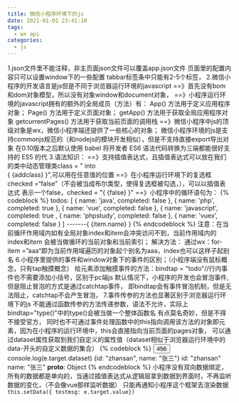 ```yaml
---
title: 微信小程序环境下的js
date: 2021-01-01 23:41:10
tags:
  - wx api
categories:
  - js
---
```



1.json文件里不能注释，非主页面json文件可以覆盖app.json文件
                     页面里的配置内容只可以设置window下的一些配置
	    tabbar标签条中只能有2-5个标签，
2.微信小程序的开发语言是js但是不同于浏览器运行环境的javascript
	==》首先没有bom和dom对象模型，所以没有对象window和document对象，
	==》小程序运行环境的javascript拥有的额外的全局成员（方法）有：
	        App()    方法用于定义应用程序对象；
	        Page()   方法用于定义页面对象；
	        getApp()   方法用于获取全局应用程序对象
	        getcurrentPages()   方法用于获取当前页面的调用栈
	==》微信小程序中js的顶级对象是wx，微信小程序端还提供了一些核心的对象；
	        微信小程序环境的js是支持commonjs规范的（和nodejs的模块开发相似），但是不支持直接export导出对象
	        在0.10版本之后默认使用 babel 将开发者 ES6 语法代码转换为三端都能很好支持的 ES5 的代
3.语法知识：
	==》支持插值表达式，且插值表达式可以放在我们的类中动态管理类class = " into  
	{ {addclass} }",可以用在任意值的位置
	==》在小程序运行环境下的复选框checked =“false”（不会被当成布尔类型，使得复选框被勾选，），可以以插值表达式
	         表示一个false，checked = "{ {false} }"
	==》小程序中的循环语句为：
	{% codeblock %}
            todos: [
                { name: 'java', completed: false },
                { name: 'php', completed: true },
                { name: 'vue', completed: false },
                { name: 'javascript', completed: true ,
                { name: 'phpstudy', completed: false },
                { name: 'vuex', completed: false }
             ]
	        <view wx:for="{ { todos } }" wx:key="item">
    	        <checkbox checked="{ { item.completed } }" ></checkbox>
  	            <text>-------{ {item.name} }</text>
    	    </view>
	{% endcodeblock %}
	注意：在当前循环作用域内如有全局对象index和item会冲突访问不到，当前作用域内的index和item
	         会被当做循环的当前对象和当前索引；
	解决方法：  通过wx：for-item =”aaa“即为当前作用域遍历的对象起个别名为aaa，index也可以这样子起别名
6.小程序里提供的事件和window对象下的事件的区别；（小程序端没有鼠标概念，只有tap触摸概念）
	给元素添加触摸事件的方法：bindtap = "todo"//行内事件也不需要添加小括号，区别于pc端js
	默认情况下，小程序的开发也会冒泡事件,但是阻止冒泡的方式是通过catchtap事件，
	即bindtap会有事件冒泡机制，但是无法阻止，catchtap不会产生冒泡，
7.事件传参的方法也显著区别于浏览器运行环境下的js 
	不能通过函数传参的方法传递参数，语法不允许，实际上bindtap="type()"中的type()会被当做一个整体函数名
	有点莫名奇妙，但是不得不接受官方，
	同时也不可通过事件处理函数中的this指向调用该方法的对象即元素，因为在小程序的运行环境中，this会直接指向当前页面的pages对象，
	可以通过dataset属性获取到我们自定义的属性值（dataset相似于浏览器运行环境中的data-开头的自定义数据的集合）
	{% codeblock %}
    <button bindtap="type" data-name="张三" data-id="zhansan">456</button>
	console.log(e.target.dataset)
	{id: "zhansan", name: "张三"}
	id: "zhansan"
	name: "张三"
	__proto__: Object
    {% endcodeblock %}
	小程序没有双向数据绑定，所有的数据都是单向的，当通过插值表达式从逻辑层拿到数据到界面时，不再监听数据的变化，（不会像vue那样监听数据）
	只能再通知小程序这个框架去渲染数据
    `this.setData({ testmsg: e.target.value})`








